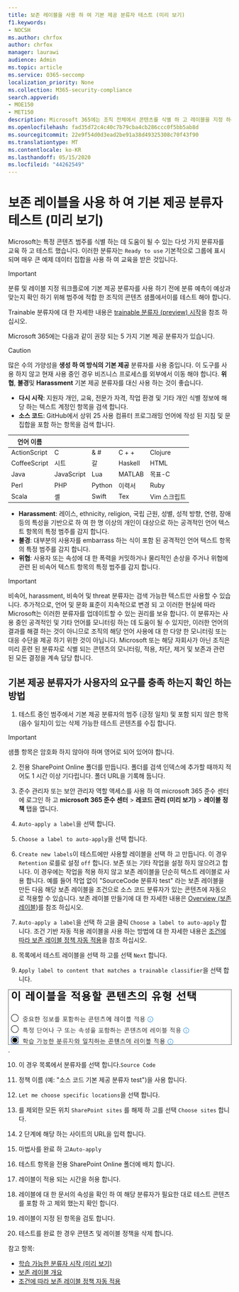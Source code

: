 ```yaml
---
title: 보존 레이블을 사용 하 여 기본 제공 분류자 테스트 (미리 보기)
f1.keywords:
- NOCSH
ms.author: chrfox
author: chrfox
manager: laurawi
audience: Admin
ms.topic: article
ms.service: O365-seccomp
localization_priority: None
ms.collection: M365-security-compliance
search.appverid:
- MOE150
- MET150
description: Microsoft 365에는 조직 전체에서 콘텐츠를 식별 하 고 레이블을 지정 하는 데 사용할 수 있는 다양 한 기본 제공 분류자가 제공 됩니다. 이 항목에서는 이러한 분류자 사용을 준비 하는 방법을 보여 줍니다.
ms.openlocfilehash: fad35d72c4c40c7b79cba4cb286ccc0f5bb5ab8d
ms.sourcegitcommit: 22e9f54d0d3ead2be91a38d49325308c70f43f90
ms.translationtype: MT
ms.contentlocale: ko-KR
ms.lasthandoff: 05/15/2020
ms.locfileid: "44262549"
---
```

# <a name="testing-built-in-classifiers-using-retention-labels-preview"></a>보존 레이블을 사용 하 여 기본 제공 분류자 테스트 (미리 보기)

Microsoft는 특정 콘텐츠 범주를 식별 하는 데 도움이 될 수 있는 다섯 가지 분류자를 교육 하 고 테스트 했습니다. 이러한 분류자는 `Ready to use` 기본적으로 그룹에 표시 되며 매우 큰 예제 데이터 집합을 사용 하 여 교육을 받은 것입니다.

> [!IMPORTANT]
> 분류 및 레이블 지정 워크플로에 기본 제공 분류자를 사용 하기 전에 분류 예측이 예상과 맞는지 확인 하기 위해 범주에 적합 한 조직의 콘텐츠 샘플에서이를 테스트 해야 합니다.

Trainable 분류자에 대 한 자세한 내용은 [trainable 분류자 (preview) 시작](classifier-getting-started-with.md)을 참조 하십시오.

Microsoft 365에는 다음과 같이 권장 되는 5 가지 기본 제공 분류자가 있습니다.

> [!CAUTION]
> 많은 수의 가양성을 **생성 하 여 방식의 기본 제공** 분류자를 사용 중입니다. 이 도구를 사용 하지 않고 현재 사용 중인 경우 비즈니스 프로세스를 외부에서 이동 해야 합니다. **위협**, **불경**및 **Harassment** 기본 제공 분류자를 대신 사용 하는 것이 좋습니다.

- **다시 시작**: 지원자 개인, 교육, 전문가 자격, 작업 환경 및 기타 개인 식별 정보에 해당 하는 텍스트 계정인 항목을 검색 합니다.
- **소스 코드**: GitHub에서 상위 25 사용 컴퓨터 프로그래밍 언어에 작성 된 지침 및 문 집합을 포함 하는 항목을 검색 합니다.

|언어 이름|||||
|---------|---------|---------|---------|---------|
|ActionScript|C        |& #       |C + +     |Clojure  |
|CoffeeScript|시트     |갈       |Haskell |HTML     |
|Java     |JavaScript|Lua      |MATLAB   |목표-C|
|Perl     |PHP      |Python   |이력서        |Ruby     |
|Scala    |셸    |Swift    |Tex      |Vim 스크립트|

- **Harassment**: 레이스, ethnicity, religion, 국립 근원, 성별, 성적 방향, 연령, 장애 등의 특성을 기반으로 하 여 한 명 이상의 개인이 대상으로 하는 공격적인 언어 텍스트 항목의 특정 범주를 감지 합니다.
- **불경**: 대부분의 사용자를 embarrass 하는 식이 포함 된 공격적인 언어 텍스트 항목의 특정 범주를 감지 합니다.
- **위협**: 사용자 또는 속성에 대 한 폭력을 커밋하거나 물리적인 손상을 주거나 위협에 관련 된 비속어 텍스트 항목의 특정 범주를 감지 합니다.

> [!IMPORTANT]
> 비속어, harassment, 비속어 및 threat 분류자는 검색 가능한 텍스트만 사용할 수 있습니다. 추가적으로, 언어 및 문화 표준이 지속적으로 변경 되 고 이러한 현실에 따라 Microsoft는 이러한 분류자를 업데이트할 수 있는 권리를 보유 합니다. 이 분류자는 사용 중인 공격적인 및 기타 언어를 모니터링 하는 데 도움이 될 수 있지만, 이러한 언어의 결과를 해결 하는 것이 아니므로 조직의 해당 언어 사용에 대 한 다양 한 모니터링 또는 대응 수단을 제공 하기 위한 것이 아닙니다. Microsoft 또는 해당 자회사가 아닌 조직은 미리 훈련 된 분류자로 식별 되는 콘텐츠의 모니터링, 적용, 차단, 제거 및 보존과 관련 된 모든 결정을 계속 담당 합니다.

## <a name="how-to-verify-that-a-built-in-classifier-will-meet-your-needs"></a>기본 제공 분류자가 사용자의 요구를 충족 하는지 확인 하는 방법

1. 테스트 중인 범주에서 기본 제공 분류자의 범주 (긍정 일치) 및 포함 되지 않은 항목 (음수 일치)이 있는 삭제 가능한 테스트 콘텐츠를 수집 합니다.

> [!IMPORTANT]
> 샘플 항목은 암호화 하지 않아야 하며 영어로 되어 있어야 합니다.

2. 전용 SharePoint Online 폴더를 만듭니다. 폴더를 검색 인덱스에 추가할 때까지 적어도 1 시간 이상 기다립니다. 폴더 URL을 기록해 둡니다.

3. 준수 관리자 또는 보안 관리자 역할 액세스를 사용 하 여 microsoft 365 준수 센터에 로그인 하 고 **microsoft 365 준수 센터**  >  **레코드 관리 (미리 보기)**  >  **레이블 정책** 탭을 엽니다.

4. `Auto-apply a label`을 선택 합니다.

5. `Choose a label to auto-apply`을 선택 합니다.

6. `Create new labels`이 테스트에만 사용할 레이블을 선택 하 고 만듭니다. 이 경우 `Retention` 로를로 설정 `off` 합니다. 보존 또는 기타 작업을 설정 하지 않으려고 합니다. 이 경우에는 작업을 적용 하지 않고 보존 레이블을 단순히 텍스트 레이블로 사용 합니다. 예를 들어 작업 없이 "SourceCode 분류자 test" 라는 보존 레이블을 만든 다음 해당 보존 레이블을 조건으로 소스 코드 분류자가 있는 콘텐츠에 자동으로 적용할 수 있습니다. 보존 레이블 만들기에 대 한 자세한 내용은 [Overview (보존 레이블](labels.md))를 참조 하십시오.
  
7. `Auto-apply a label`을 선택 하 고을 클릭 `Choose a label to auto-apply` 합니다. 조건 기반 자동 적용 레이블을 사용 하는 방법에 대 한 자세한 내용은 [조건에 따라 보존 레이블 정책 자동 적용](labels.md#applying-a-retention-label-automatically-based-on-conditions)을 참조 하십시오.

8. 목록에서 테스트 레이블을 선택 하 고를 선택 `Next` 합니다.

9. `Apply label to content that matches a trainable classifier`을 선택 합니다.

![조건으로 분류자 선택](../media/classifier-pre-trained-apply-label-match-trainable-classifier.png).

10. 이 경우 목록에서 분류자를 선택 합니다.`Source Code`

11. 정책 이름 (예: "소스 코드 기본 제공 분류자 test")을 사용 합니다.

12. `Let me choose specific locations`을 선택 합니다.

13. 를 제외한 모든 위치 `SharePoint sites` 를 해제 하 고를 선택 `Choose sites` 합니다.

14. 2 단계에 해당 하는 사이트의 URL을 입력 합니다.

15. 마법사를 완료 하 고`Auto-apply`

16. 테스트 항목을 전용 SharePoint Online 폴더에 배치 합니다.

17. 레이블이 적용 되는 시간을 허용 합니다.

18. 레이블에 대 한 문서의 속성을 확인 하 여 해당 분류자가 필요한 대로 테스트 콘텐츠를 포함 하 고 제외 했는지 확인 합니다.

19. 레이블이 지정 된 항목을 검토 합니다.

20. 테스트를 완료 한 경우 콘텐츠 및 레이블 정책을 삭제 합니다.

참고 항목:

- [학습 가능한 분류자 시작 (미리 보기)](classifier-getting-started-with.md)
- [보존 레이블 개요](labels.md)
- [조건에 따라 보존 레이블 정책 자동 적용](labels.md#applying-a-retention-label-automatically-based-on-conditions)

